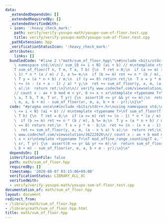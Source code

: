 ```yaml
---
data:
  _extendedDependsOn: []
  _extendedRequiredBy: []
  _extendedVerifiedWith:
  - icon: ':heavy_check_mark:'
    path: verify/verify-yosupo-math/yosupo-sum-of-floor.test.cpp
    title: verify/verify-yosupo-math/yosupo-sum-of-floor.test.cpp
  _pathExtension: hpp
  _verificationStatusIcon: ':heavy_check_mark:'
  attributes:
    links: []
  bundledCode: "#line 2 \"math/sum_of_floor.hpp\"\n#include <bits/stdc++.h>\nusing\
    \ namespace std;\n\n// sum_{0 <= i < N} (ai + b) // m\ntemplate <typename T>\n\
    T sum_of_floor(T n, T m, T a, T b) {\n  T ret = 0;\n  if (a >= m) ret += (n -\
    \ 1) * n * (a / m) / 2, a %= m;\n  if (b >= m) ret += n * (b / m), b %= m;\n \
    \ T y = (a * n + b) / m;\n  if (y == 0) return ret;\n  T x = y * m - b;\n  ret\
    \ += (n - (x + a - 1) / a) * y;\n  ret += sum_of_floor(y, a, m, (a - x % a) %\
    \ a);\n  return ret;\n}\n\n// verify www.codechef.com/viewsolution/36222026\n\
    // count x : ax + b mod m < yr, 0 <= x < xr\ntemplate <typename T>\nT mod_affine_range_counting(T\
    \ a, T b, T m, T xr, T yr) {\n  assert(0 <= yr && yr <= m);\n  return sum_of_floor(xr,\
    \ m, a, b + m) - sum_of_floor(xr, m, a, b + m - yr);\n}\n"
  code: "#pragma once\n#include <bits/stdc++.h>\nusing namespace std;\n\n// sum_{0\
    \ <= i < N} (ai + b) // m\ntemplate <typename T>\nT sum_of_floor(T n, T m, T a,\
    \ T b) {\n  T ret = 0;\n  if (a >= m) ret += (n - 1) * n * (a / m) / 2, a %= m;\n\
    \  if (b >= m) ret += n * (b / m), b %= m;\n  T y = (a * n + b) / m;\n  if (y\
    \ == 0) return ret;\n  T x = y * m - b;\n  ret += (n - (x + a - 1) / a) * y;\n\
    \  ret += sum_of_floor(y, a, m, (a - x % a) % a);\n  return ret;\n}\n\n// verify\
    \ www.codechef.com/viewsolution/36222026\n// count x : ax + b mod m < yr, 0 <=\
    \ x < xr\ntemplate <typename T>\nT mod_affine_range_counting(T a, T b, T m, T\
    \ xr, T yr) {\n  assert(0 <= yr && yr <= m);\n  return sum_of_floor(xr, m, a,\
    \ b + m) - sum_of_floor(xr, m, a, b + m - yr);\n}\n"
  dependsOn: []
  isVerificationFile: false
  path: math/sum_of_floor.hpp
  requiredBy: []
  timestamp: '2020-08-07 03:15:06+09:00'
  verificationStatus: LIBRARY_ALL_AC
  verifiedWith:
  - verify/verify-yosupo-math/yosupo-sum-of-floor.test.cpp
documentation_of: math/sum_of_floor.hpp
layout: document
redirect_from:
- /library/math/sum_of_floor.hpp
- /library/math/sum_of_floor.hpp.html
title: math/sum_of_floor.hpp
---
```


